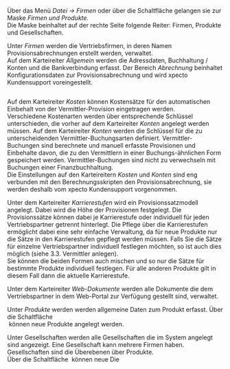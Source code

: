 <!DOCTYPE html>
<html>
<head>
<meta charset="utf-8">
<meta name="viewport" content="width=device-width, initial-scale=1.0">
<title>100_Firmen_anlegen.md</title>
<link rel="stylesheet" href="https://stackedit.io/res-min/themes/base.css" />
<script type="text/javascript" src="https://cdn.mathjax.org/mathjax/latest/MathJax.js?config=TeX-AMS_HTML"></script>
</head>
<body><div class="container"><p>Über das Menü <em>Datei → Firmen</em> oder über die Schaltfläche<img src="http://xpecto.github.io/docs/img/img_1425973616673.png" alt="" title=""> gelangen sie zur Maske <em>Firmen und Produkte.</em>  <br>
Die Maske beinhaltet auf der rechte Seite folgende Reiter: Firmen, Produkte und Gesellschaften.</p>

<p>Unter <em>Firmen</em> werden die Vertriebsfirmen, in deren Namen Provisionsabrechnungen erstellt werden, verwaltet.  <br>
Auf dem Karteireiter <em>Allgemein</em> werden die Adressdaten, Buchhaltung / Konten und die Bankverbindung erfasst. Der Bereich <em>Abrechnung</em> beinhaltet Konfigurationsdaten zur Provisionsabrechnung und wird xpecto Kundensupport voreingestellt.</p>

<p><img src="http://xpecto.github.io/docs/img/img_1425984994086.png" alt="" title=""></p>

<p>Auf dem Karteireiter <em>Kosten</em> können Kostensätze für den automatischen Einbehalt von der Vermittler-Provision eingetragen werden. <br>
Verschiedene Kostenarten werden über entsprechende Schlüssel unterschieden, die vorher auf dem Karteireiter <em>Konten</em> angelegt werden müssen. Auf dem Karteireiter <em>Konten</em> werden die Schlüssel für die zu unterscheidenden Vermittler-Buchungsarten definiert. Vermittler-Buchungen sind berechnete und manuell erfasste Provisionen und Einbehalte davon, die zu den Vermittlern in einer Buchungs-ähnlichen Form gespeichert werden. Vermittler-Buchungen sind nicht zu verwechseln mit Buchungen einer Finanzbuchhaltung. <br>
Die Einstellungen auf den Karteireitern <em>Kosten</em> und <em>Konten</em> sind eng verbunden mit den Berechnungsskripten den Provisionsabrechnung, sie werden deshalb vom xpecto Kundensupport vorgenommen.</p>

<p>Unter dem Karteireiter <em>Karrierestufen</em> wird ein Provisionssatzmodell angelegt. Dabei wird die Höhe der Provisionen festgelegt. Die Provisionssätze können dabei je Karrierestufe oder individuell für jeden Vertriebspartner getrennt hinterlegt. Die Pflege über die Karrierestufen ermöglicht dabei eine sehr einfache Verwaltung, da für neue Produkte nur die Sätze in den Karrierestufen gepflegt werden müssen. Falls Sie die Sätze für einzelne Vertriebspartner individuell festlegen möchten, so ist auch dies möglich (siehe 3.3. Vermittler anlegen). <br>
Sie können die beiden Formen auch mischen und so nur die Sätze für bestimmte Produkte individuell festlegen. Für alle anderen Produkte gilt in diesem Fall dann die aktuelle Karrierestufe.</p>

<p>Unter dem Karteireiter <em>Web-Dokumente</em> werden alle Dokumente die dem Vertriebspartner in dem Web-Portal zur Verfügung gestellt sind, verwaltet.</p>

<p>Unter <em>Produkte</em> werden werden allgemeine Daten zum Produkt erfasst. Über die Schaltfläche  <br>
<img src="http://xpecto.github.io/docs/img/img_1425977343784.png" alt="" title=""> können neue Produkte angelegt werden.</p>

<p>Unter Gesellschaften werden alle Gesellschaften die im System angelegt sind angezeigt. Eine Gesellschaft kann mehrere Firmen haben. Gesellschaften sind die Überebenen über Produkte.  <br>
Über die Schaltfläche <img src="http://xpecto.github.io/docs/img/img_1425976921113.png" alt="" title=""> können neue  Die </p></div></body>
</html>